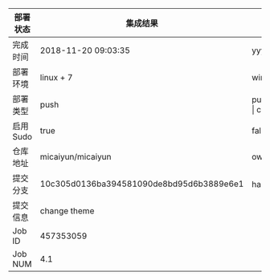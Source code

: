 部署状态 | 集成结果 | 参考值
---|---|---
完成时间 | 2018-11-20 09:03:35 | yyyy-mm-dd hh:mm:ss
部署环境 | linux + 7 | window \| linux + stable
部署类型 | push | push \| pull_request \| api \| cron
启用Sudo | true | false \| true
仓库地址 | micaiyun/micaiyun | owner_name/repo_name
提交分支 | 10c305d0136ba394581090de8bd95d6b3889e6e1 | hash 16位
提交信息 | change theme |
Job ID   | 457353059 |
Job NUM  | 4.1 |
